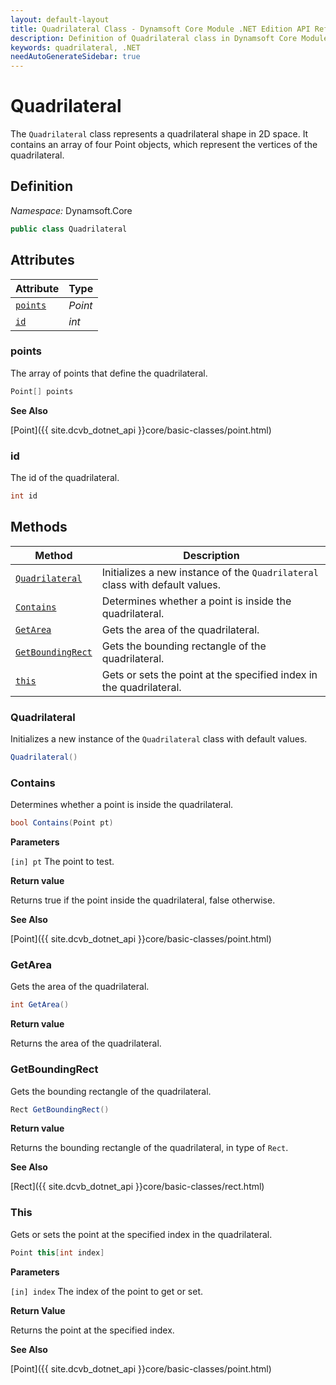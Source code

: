 ```yaml
---
layout: default-layout
title: Quadrilateral Class - Dynamsoft Core Module .NET Edition API Reference
description: Definition of Quadrilateral class in Dynamsoft Core Module .NET Edition.
keywords: quadrilateral, .NET
needAutoGenerateSidebar: true
---
```


# Quadrilateral

The `Quadrilateral` class represents a quadrilateral shape in 2D space. It contains an array of four Point objects, which represent the vertices of the quadrilateral.

## Definition

*Namespace:* Dynamsoft.Core


```csharp
public class Quadrilateral 
```

## Attributes
  
| Attribute | Type |
|---------- | ---- |
| [`points`](#points) | *Point* |
| [`id`](#points) | *int* |

### points

The array of points that define the quadrilateral.

```csharp
Point[] points
```

**See Also**

[Point]({{ site.dcvb_dotnet_api }}core/basic-classes/point.html)

### id

The id of the quadrilateral.

```csharp
int id
```


## Methods

| Method               | Description |
|----------------------|-------------|
| [`Quadrilateral`](#quadrilateral) | Initializes a new instance of the `Quadrilateral` class with default values. |
| [`Contains`](#contains) | Determines whether a point is inside the quadrilateral.|
| [`GetArea`](#getarea) | Gets the area of the quadrilateral. |
| [`GetBoundingRect`](#getboundingrect) | Gets the bounding rectangle of the quadrilateral. |
| [`this`](#this) | Gets or sets the point at the specified index in the quadrilateral. |


### Quadrilateral

Initializes a new instance of the `Quadrilateral` class with default values.

```csharp
Quadrilateral()
```

### Contains

Determines whether a point is inside the quadrilateral.

```csharp
bool Contains(Point pt)
```

**Parameters**

`[in] pt` The point to test.

**Return value**

Returns true if the point inside the quadrilateral, false otherwise. 

**See Also**

[Point]({{ site.dcvb_dotnet_api }}core/basic-classes/point.html)

### GetArea

Gets the area of the quadrilateral.

```csharp
int GetArea()
```

**Return value**

Returns the area of the quadrilateral.

### GetBoundingRect

Gets the bounding rectangle of the quadrilateral.

```csharp
Rect GetBoundingRect()
```

**Return value**

Returns the bounding rectangle of the quadrilateral, in type of `Rect`.

**See Also**

[Rect]({{ site.dcvb_dotnet_api }}core/basic-classes/rect.html)

### This

Gets or sets the point at the specified index in the quadrilateral.

```csharp
Point this[int index]
```

**Parameters**

`[in] index` The index of the point to get or set.

**Return Value**

Returns the point at the specified index.

**See Also**

[Point]({{ site.dcvb_dotnet_api }}core/basic-classes/point.html)
